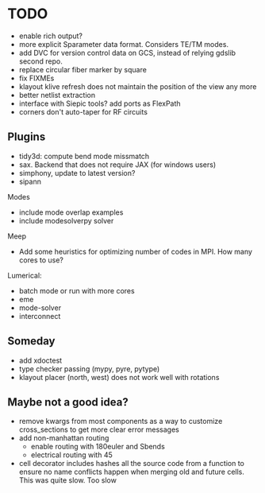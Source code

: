 # TODO

- enable rich output?
- more explicit Sparameter data format. Considers TE/TM modes.
- add DVC for version control data on GCS, instead of relying gdslib second repo.
- replace circular fiber marker by square
- fix FIXMEs
- klayout klive refresh does not maintain the position of the view any more
- better netlist extraction
- interface with Siepic tools? add ports as FlexPath
- corners don't auto-taper for RF circuits

## Plugins

- tidy3d: compute bend mode missmatch
- sax. Backend that does not require JAX (for windows users)
- simphony, update to latest version?
- sipann

Modes

- include mode overlap examples
- include modesolverpy solver

Meep

- Add some heuristics for optimizing number of codes in MPI. How many cores to use?

Lumerical:

- batch mode or run with more cores
- eme
- mode-solver
- interconnect

## Someday

- add xdoctest
- type checker passing (mypy, pyre, pytype)
- klayout placer (north, west) does not work well with rotations

## Maybe not a good idea?

- remove kwargs from most components as a way to customize cross_sections to get more clear error messages
- add non-manhattan routing
  - enable routing with 180euler and Sbends
  - electrical routing with 45
- cell decorator includes hashes all the source code from a function to ensure no name conflicts happen when merging old and future cells. This was quite slow. Too slow

